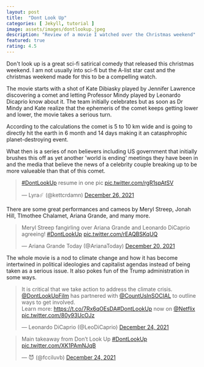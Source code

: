 ```yaml
---
layout: post
title:  "Dont Look Up"
categories: [ Jekyll, tutorial ]
image: assets/images/dontlookup.jpeg
description: "Review of a movie I watched over the Christmas weekend"
featured: true
rating: 4.5
---
```

Don't look up is a great sci-fi satirical comedy that released this christmas weekend. I am not usually into sci-fi but the A-list star cast and the christmas weekend made for this to be a compelling watch.

The movie starts with a shot of Kate Dibiasky played by Jennifer Lawrence discovering a comet and letting Professor Mindy played by Leonardo Dicaprio know about it. The team initially celebrates but as soon as Dr Mindy and Kate realize that the ephemeris of the comet keeps getting lower and lower, the movie takes a serious turn.

According to the calculations the comet is 5 to 10 km wide and is going to directly hit the earth in 6 month and 14 days making it an catasphrophic planet-destroying event.

What then is a series of non believers including US government that initially brushes this off as yet another 'world is ending' meetings they have been in and the media that believe the news of a celebrity couple breaking up to be more valueable than that of this comet.

<blockquote class="twitter-tweet"><p lang="en" dir="ltr"><a href="https://twitter.com/hashtag/DontLookUp?src=hash&amp;ref_src=twsrc%5Etfw">#DontLookUp</a> resume in one pic <a href="https://t.co/rgR1spAtSV">pic.twitter.com/rgR1spAtSV</a></p>&mdash; Lyra☄️ (@kettcrdamn) <a href="https://twitter.com/kettcrdamn/status/1474937624473194498?ref_src=twsrc%5Etfw">December 26, 2021</a></blockquote> <script async src="https://platform.twitter.com/widgets.js" charset="utf-8"></script>

There are some great performances and cameos by Meryl Streep, Jonah Hill, TImothee Chalamet, Ariana Grande, and many more.

<blockquote class="twitter-tweet"><p lang="en" dir="ltr">Meryl Streep fangirling over Ariana Grande and Leonardo DiCaprio agreeing! <a href="https://twitter.com/hashtag/DontLookUp?src=hash&amp;ref_src=twsrc%5Etfw">#DontLookUp</a> <a href="https://t.co/rEAQBSKqUQ">pic.twitter.com/rEAQBSKqUQ</a></p>&mdash; Ariana Grande Today (@ArianaToday) <a href="https://twitter.com/ArianaToday/status/1473016833154465793?ref_src=twsrc%5Etfw">December 20, 2021</a></blockquote> <script async src="https://platform.twitter.com/widgets.js" charset="utf-8"></script>

The whole movie is a nod to climate change and how it has become intertwined in political ideologies and capitalist agendas instead of being taken as a serious issue. It also pokes fun of the Trump administration in some ways.

<blockquote class="twitter-tweet"><p lang="en" dir="ltr">It is critical that we take action to address the climate crisis. <a href="https://twitter.com/dontlookupfilm?ref_src=twsrc%5Etfw">@DontLookUpFilm</a> has partnered with <a href="https://twitter.com/CountUsInSOCIAL?ref_src=twsrc%5Etfw">@CountUsInSOCIAL</a> to outline ways to get involved.<br>Learn more: <a href="https://t.co/7Rx6qOEsDA">https://t.co/7Rx6qOEsDA</a><a href="https://twitter.com/hashtag/DontLookUp?src=hash&amp;ref_src=twsrc%5Etfw">#DontLookUp</a> now on <a href="https://twitter.com/netflix?ref_src=twsrc%5Etfw">@Netflix</a> <a href="https://t.co/80y93UcOJz">pic.twitter.com/80y93UcOJz</a></p>&mdash; Leonardo DiCaprio (@LeoDiCaprio) <a href="https://twitter.com/LeoDiCaprio/status/1474439731731734528?ref_src=twsrc%5Etfw">December 24, 2021</a></blockquote> <script async src="https://platform.twitter.com/widgets.js" charset="utf-8"></script>

<blockquote class="twitter-tweet"><p lang="en" dir="ltr">Main takeaway from Don’t Look Up <a href="https://twitter.com/hashtag/DontLookUp?src=hash&amp;ref_src=twsrc%5Etfw">#DontLookUp</a> <a href="https://t.co/XK1PAmNJqB">pic.twitter.com/XK1PAmNJqB</a></p>&mdash; 😈 (@fcciluvb) <a href="https://twitter.com/fcciluvb/status/1474451437832835075?ref_src=twsrc%5Etfw">December 24, 2021</a></blockquote> <script async src="https://platform.twitter.com/widgets.js" charset="utf-8"></script>
